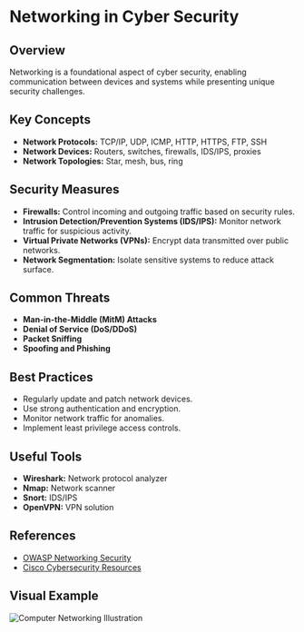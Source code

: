 # Networking in Cyber Security

## Overview
Networking is a foundational aspect of cyber security, enabling communication between devices and systems while presenting unique security challenges.

## Key Concepts

- **Network Protocols:** TCP/IP, UDP, ICMP, HTTP, HTTPS, FTP, SSH
- **Network Devices:** Routers, switches, firewalls, IDS/IPS, proxies
- **Network Topologies:** Star, mesh, bus, ring

## Security Measures

- **Firewalls:** Control incoming and outgoing traffic based on security rules.
- **Intrusion Detection/Prevention Systems (IDS/IPS):** Monitor network traffic for suspicious activity.
- **Virtual Private Networks (VPNs):** Encrypt data transmitted over public networks.
- **Network Segmentation:** Isolate sensitive systems to reduce attack surface.

## Common Threats

- **Man-in-the-Middle (MitM) Attacks**
- **Denial of Service (DoS/DDoS)**
- **Packet Sniffing**
- **Spoofing and Phishing**

## Best Practices

- Regularly update and patch network devices.
- Use strong authentication and encryption.
- Monitor network traffic for anomalies.
- Implement least privilege access controls.

## Useful Tools

- **Wireshark:** Network protocol analyzer
- **Nmap:** Network scanner
- **Snort:** IDS/IPS
- **OpenVPN:** VPN solution

## References

- [OWASP Networking Security](https://owasp.org/www-project-top-ten/)
- [Cisco Cybersecurity Resources](https://www.cisco.com/c/en/us/products/security/index.html)


## Visual Example

![Computer Networking Illustration](https://static.wixstatic.com/media/e073f6_48d3e6b9da884e1b963b242c802ab3df~mv2.jpg/v1/fill/w_948,h_609,al_c,q_85,enc_avif,quality_auto/e073f6_48d3e6b9da884e1b963b242c802ab3df~mv2.jpg)
